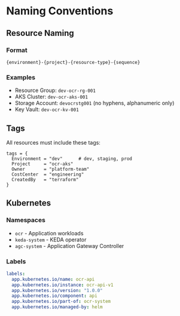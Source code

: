 # Naming Conventions

## Resource Naming

### Format
`{environment}-{project}-{resource-type}-{sequence}`

### Examples
- Resource Group: `dev-ocr-rg-001`
- AKS Cluster: `dev-ocr-aks-001`
- Storage Account: `devocrstg001` (no hyphens, alphanumeric only)
- Key Vault: `dev-ocr-kv-001`

## Tags

All resources must include these tags:

```hcl
tags = {
  Environment = "dev"      # dev, staging, prod
  Project     = "ocr-aks"
  Owner       = "platform-team"
  CostCenter  = "engineering"
  CreatedBy   = "terraform"
}
```

## Kubernetes

### Namespaces
- `ocr` - Application workloads
- `keda-system` - KEDA operator
- `agc-system` - Application Gateway Controller

### Labels
```yaml
labels:
  app.kubernetes.io/name: ocr-api
  app.kubernetes.io/instance: ocr-api-v1
  app.kubernetes.io/version: "1.0.0"
  app.kubernetes.io/component: api
  app.kubernetes.io/part-of: ocr-system
  app.kubernetes.io/managed-by: helm
```